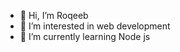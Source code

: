 - 👋 Hi, I’m Roqeeb
- 👀 I’m interested in web development
- 🌱 I’m currently learning Node js

<!---
roqeebdev-dotcom/roqeebdev-dotcom is a ✨ special ✨ repository because its `README.md` (this file) appears on your GitHub profile.
You can click the Preview link to take a look at your changes.
--->
